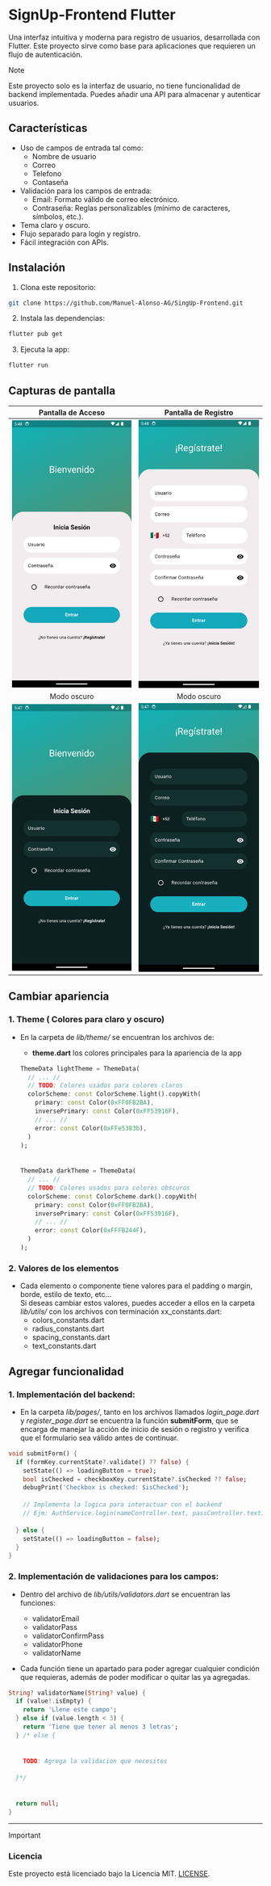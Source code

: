 # SignUp-Frontend Flutter


Una interfaz intuitiva y moderna para registro de usuarios, desarrollada con Flutter. Este proyecto sirve como base para aplicaciones que requieren un flujo de autenticación.


>[!NOTE]
>Este proyecto solo es la interfaz de usuario, no tiene funcionalidad de backend implementada. Puedes añadir una API para almacenar y autenticar usuarios.


## Características

- Uso de campos de entrada tal como:
  * Nombre de usuario
  * Correo
  * Telefono
  * Contaseña
- Validación para los campos de entrada:
  * Email: Formato válido de correo electrónico.
  * Contraseña: Reglas personalizables (mínimo de caracteres, símbolos, etc.).
- Tema claro y oscuro.
- Flujo separado para login y registro.
- Fácil integración con APIs.


## Instalación  
1. Clona este repositorio:  


```bash
git clone https://github.com/Manuel-Alonso-AG/SingUp-Frontend.git
```


2. Instala las dependencias:


```bash
flutter pub get
```


3. Ejecuta la app:


```bash
flutter run
```


## Capturas de pantalla


| <center>Pantalla de Acceso</center>  | <center>Pantalla de Registro</center> |
|---------------------|----------------------|
| ![Acceso](assets/loginA.png) | ![Registro](assets/registerA.png) |
| <center>Modo oscuro</center> | <center>Modo oscuro</center> |
| ![AccesoD](assets/loginB.png) | ![RegistroD](assets/registerB.png) |


## Cambiar apariencia


### 1. Theme ( Colores para claro y oscuro)
- En la carpeta de *lib/theme/* se encuentran los archivos de:
  * **theme.dart** los colores principales para la apariencia de la app


  ```Dart
  ThemeData lightTheme = ThemeData(
    // ... //
    // TODO: Colores usados para colores claros
    colorScheme: const ColorScheme.light().copyWith(
      primary: const Color(0xFF0FB2BA),
      inversePrimary: const Color(0xFF53916F),
      // ... //
      error: const Color(0xFFe5383b),
    )
  );


  ThemeData darkTheme = ThemeData(
    // ... //
    // TODO: Colores usados para colores obscuros
    colorScheme: const ColorScheme.dark().copyWith(
      primary: const Color(0xFF0FB2BA),
      inversePrimary: const Color(0xFF53916F),
      // ... //
      error: const Color(0xFFFB244F),
    )  
  );
  ```


### 2. Valores de los elementos
- Cada elemento o componente tiene valores para el padding o margin, borde, estilo de texto, etc...<br> Si deseas cambiar estos valores, puedes acceder a ellos en la carpeta *lib/utils/* con los archivos con terminación xx_constants.dart:
  * colors_constants.dart
  * radius_constants.dart
  * spacing_constants.dart
  * text_constants.dart


## Agregar funcionalidad


### 1. Implementación del backend:


- En la carpeta *lib/pages/*, tanto en los archivos llamados *login_page.dart* y *register_page.dart* se encuentra la función **submitForm**, que se encarga de manejar la acción de inicio de sesión o registro y verifica que el formulario sea válido antes de continuar.


```Dart
void submitForm() {
  if (formKey.currentState?.validate() ?? false) {
    setState(() => loadingButton = true);
    bool isChecked = checkboxKey.currentState?.isChecked ?? false;
    debugPrint('Checkbox is checked: $isChecked');
    
    // Implementa la logica para interactuar con el backend
    // Ejm: AuthService.login(nameController.text, passController.text);
    
  } else {
    setState(() => loadingButton = false);
  }
}
```


### 2. Implementación de validaciones para los campos:
- Dentro del archivo de *lib/utils/validators.dart* se encuentran las funciones:


  * validatorEmail
  * validatorPass
  * validatorConfirmPass
  * validatorPhone
  * validatorName


- Cada función tiene un apartado para poder agregar cualquier condición que requieras, además de poder modificar o quitar las ya agregadas.


```Dart
String? validatorName(String? value) {
  if (value!.isEmpty) {
    return 'Llene este campo';
  } else if (value.length < 3) {
    return 'Tiene que tener al menos 3 letras';
  } /* else {


    TODO: Agrega la validacion que necesites
 
  }*/


  return null;
}
```


___


>[!IMPORTANT]
>### Licencia  
>Este proyecto está licenciado bajo la Licencia MIT. [LICENSE](./LICENSE).

